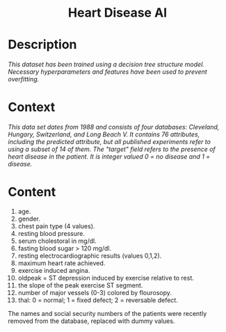 <h1 align="center">
     Heart Disease AI
</h1>

# Description
###### This dataset has been trained using a decision tree structure model. Necessary hyperparameters and features have been used to prevent overfitting.

# Context
###### This data set dates from 1988 and consists of four databases: Cleveland, Hungary, Switzerland, and Long Beach V. It contains 76 attributes, including the predicted attribute, but all published experiments refer to using a subset of 14 of them. The "target" field refers to the presence of heart disease in the patient. It is integer valued 0 = no disease and 1 = disease.

# Content
1) age.<br>
2) gender.<br>
3) chest pain type (4 values).<br>
4) resting blood pressure.<br>
5) serum cholestoral in mg/dl.<br>
6) fasting blood sugar > 120 mg/dl.<br>
7) resting electrocardiographic results (values 0,1,2).<br>
8) maximum heart rate achieved.<br>
9) exercise induced angina.<br>
10) oldpeak = ST depression induced by exercise relative to rest.<br>
11) the slope of the peak exercise ST segment.<br>
12) number of major vessels (0-3) colored by flourosopy.<br>
13) thal: 0 = normal; 1 = fixed defect; 2 = reversable defect.<br>

The names and social security numbers of the patients were recently removed from the database, replaced with dummy values.
